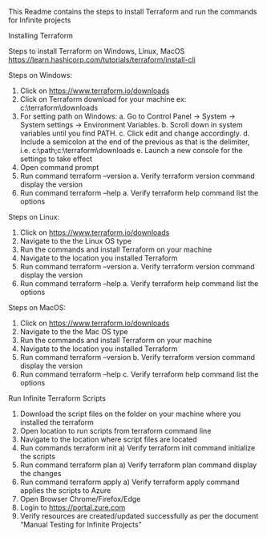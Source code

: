 This Readme contains the steps to install Terraform and run the commands for Infinite projects

Installing Terraform

Steps to install Terraform on Windows, Linux, MacOS
https://learn.hashicorp.com/tutorials/terraform/install-cli

Steps on Windows:

1.	Click on https://www.terraform.io/downloads
2.	Click on Terraform download for your machine ex: c:\terraform\downloads
3.	For setting path on Windows:
a.	Go to Control Panel -> System -> System settings -> Environment Variables.
b.	Scroll down in system variables until you find PATH.
c.	Click edit and change accordingly.
d.	Include a semicolon at the end of the previous as that is the delimiter, i.e. c:\path;c:\terraform\downloads
e.	Launch a new console for the settings to take effect
4.	Open command prompt 
5.	Run command terraform –version 
a.	Verify terraform version command display the version
6.	Run command terraform –help 
a.	Verify terraform help command list the options

Steps on Linux:

1.	Click on https://www.terraform.io/downloads
2.	Navigate to the the Linux OS type
3.	Run the commands and install Terraform on your machine
4.	Navigate to the location you installed Terraform
5.	Run command terraform –version 
a.	Verify terraform version command display the version
6.	Run command terraform –help 
a.	Verify terraform help command list the options

Steps on MacOS:

1.	Click on https://www.terraform.io/downloads
2.	Navigate to the the Mac OS type
3.	Run the commands and install Terraform on your machine
4.	Navigate to the location you installed Terraform
5.	Run command terraform –version 
b.	Verify terraform version command display the version
6.	Run command terraform –help 
c.	Verify terraform help command list the options

Run Infinite Terraform Scripts 

1)	Download the script files on the folder on your machine where you installed the terraform
2)	Open location to run scripts from terraform command line
3)	Navigate to the location where script files are located
4)	Run commands terraform init
a)	Verify terraform init command initialize the scripts
5)	Run command terraform plan
a)	Verify terraform plan command display the changes
6)	Run command terraform apply
a)	Verify terraform apply command applies the scripts to Azure
7)	Open Browser Chrome/Firefox/Edge 
8)	Login to https://portal.zure.com
9)	Verify resources are created/updated successfully as per the document “Manual Testing for Infinite Projects”